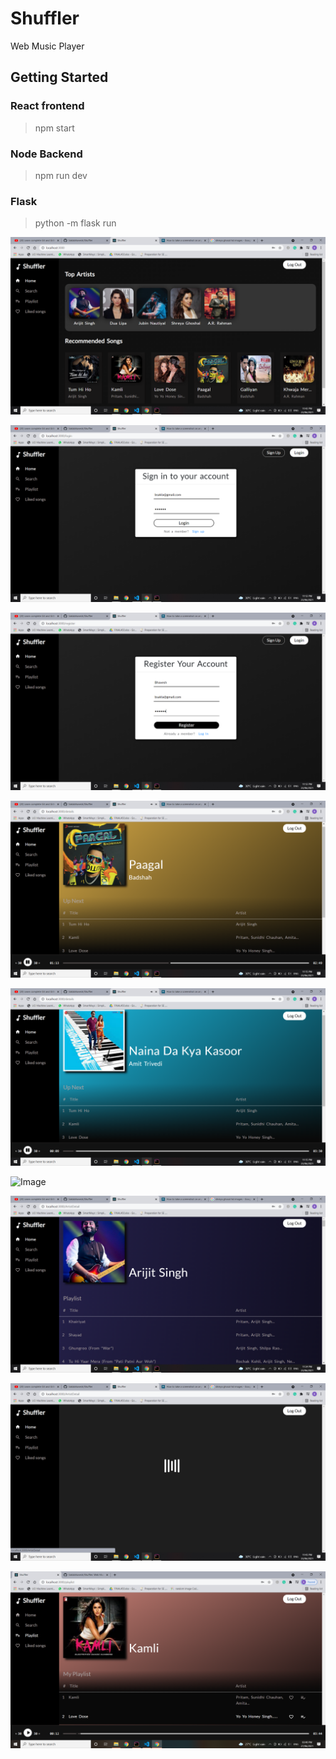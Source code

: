 # Shuffler
Web Music Player

## Getting Started

### React frontend

> npm start

### Node Backend

> npm run dev

### Flask 

> python -m flask run


![Image ](https://github.com/Saklabhavesh/Shuffler/blob/master/Client/public/Screenshots/home.png)

![Image ](https://github.com/Saklabhavesh/Shuffler/blob/master/Client/public/Screenshots/login.png)

![Image ](https://github.com/Saklabhavesh/Shuffler/blob/master/Client/public/Screenshots/register.png)

![Image ](https://github.com/Saklabhavesh/Shuffler/blob/master/Client/public/Screenshots/song1.png)

![Image ](https://github.com/Saklabhavesh/Shuffler/blob/master/Client/public/Screenshots/song2.png)

![Image ](https://github.com/Saklabhavesh/Shuffler/blob/master/Client/public/Screenshots/son3.png)

![Image ](https://github.com/Saklabhavesh/Shuffler/blob/master/Client/public/Screenshots/arijit.png)

![Image ](https://github.com/Saklabhavesh/Shuffler/blob/master/Client/public/Screenshots/loader.png)

![Image ](https://github.com/Saklabhavesh/Shuffler/blob/master/Client/public/Screenshots/Screenshot%20(33).png)
